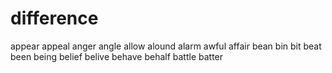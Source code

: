 # difference

appear appeal
anger angle
allow alound alarm
awful affair
bean bin
bit beat
been being
belief belive
behave behalf
battle batter
